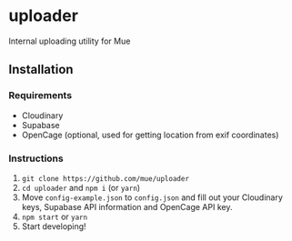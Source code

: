 # uploader
Internal uploading utility for Mue

## Installation
### Requirements
* Cloudinary
* Supabase
* OpenCage (optional, used for getting location from exif coordinates)
### Instructions
1. ``git clone https://github.com/mue/uploader``
2. ``cd uploader`` and ``npm i`` (or ``yarn``)
3. Move ``config-example.json`` to ``config.json`` and fill out your Cloudinary keys, Supabase API information and OpenCage API key.
4. ``npm start`` or ``yarn``
5. Start developing!

